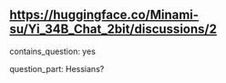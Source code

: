 ## https://huggingface.co/Minami-su/Yi_34B_Chat_2bit/discussions/2

contains_question: yes

question_part: Hessians?